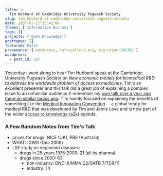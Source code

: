 ```yaml
---
title: >-
  Tim Hubbard at Cambridge University Pugwash Society
slug: tim-hubbard-at-cambridge-university-pugwash-society
date: 2007-02-21T15:42:08
themes: ['Information Economy']
tags: []
projects: ['Open Knowledge']
posttypes: []
featured: False
provenance: [ wordpress, rufuspollock.org, migration-201703 ]
wordpress:
  - post_id: 187
---
```


Yesterday I went along to hear Tim Hubbard speak at the Cambridge University Pugwash Society on *New economic models for biomedical R&D to address the worldwide problem of access to medicines*. Tim's an excellent presenter and this talk did a great job of explaining a complex issue to an unfamiliar audience (I remember my [own talk over a year ago there on similar topics ago](http://blog.okfn.org/2005/10/25/talk-tonight-to-cambridge-university-pugwash-society/). Tim mainly focused on explaining the benefits of something like the [Medical Innovation Convention](http://blog.okfn.org/2004/10/30/the-medical-innovation-convention-a-new-global-framework-for-healthcare-research-and-development/) -- a global treaty for medical R&D that was developed by Tim and Jamie Love and is now part of the wider [access to knowledge (a2k)](http://www.access2knowledge.org/cs/) agenda.

### A Few Random Notes from Tim's Talk

  * prices for drugs: NICE (UK), PBS (Australia) 
  * WHAT: IGWG (Dec 2006)
  * LSE study on neglected diseases:
    * drugs in 25 years 1975-2000: 21 (all by pharma)
    * drugs since 2000: 63
      * non-industry: DNDI 6/MMV 22/GATB 7/TDR/11
      * industry: 14

